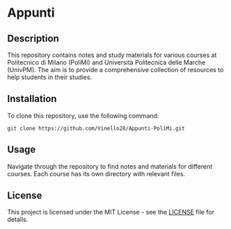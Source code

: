 # Appunti

## Description
This repository contains notes and study materials for various courses at Politecnico di Milano (PoliMi) and Università Politecnica delle Marche (UnivPM). The aim is to provide a comprehensive collection of resources to help students in their studies.

## Installation
To clone this repository, use the following command:
```
git clone https://github.com/Vinello28/Appunti-PoliMi.git
```

## Usage
Navigate through the repository to find notes and materials for different courses. Each course has its own directory with relevant files.

## License
This project is licensed under the MIT License - see the [LICENSE](LICENSE) file for details.
